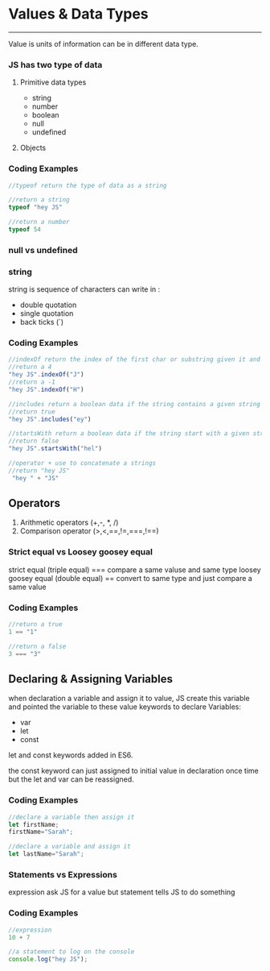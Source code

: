 # Values & Data Types
---
Value is units of information can be in different data type.


 
### JS has two type of data
1. Primitive data types
    - string
    - number
    - boolean
    - null
    - undefined
      
2. Objects


 ### Coding Examples

```javascript
//typeof return the type of data as a string

//return a string
typeof "hey JS"

//return a number 
typeof 54
```

 ### null vs undefined
 
 ### string
 string is sequence of characters can write in :
 - double quotation 
 - single quotation 
 - back ticks (`)


 ### Coding Examples

```javascript
//indexOf return the index of the first char or substring given it and f does not find return -1
//return a 4
"hey JS".indexOf("J")
//return a -1
"hey JS".indexOf("H")

//includes return a boolean data if the string contains a given string
//return true
"hey JS".includes("ey")

//startsWith return a boolean data if the string start with a given string
//return false
"hey JS".startsWith("hel")

//operator + use to concatenate a strings
//return "hey JS"
 "hey " + "JS"
```


  ## Operators
  1. Arithmetic operators (+,-, *, /)
  2. Comparison operator (>,<,==,!=,===,!==)

     
 ### Strict equal vs Loosey goosey equal 
 strict equal (triple equal) === compare a same valuse and same type 
 loosey goosey equal (double equal) == convert to same type and just compare a same value 

 
  ### Coding Examples

```javascript
//return a true
1 == "1"

//return a false
3 === "3"
```

## Declaring & Assigning Variables
when declaration a variable and assign it to value, JS create this variable and pointed the variable to these value 
keywords to declare Variables:
 - var
 - let
 - const
   
let and const keywords added in ES6.

the const keyword can just assigned to initial value in declaration once time but the let and var can be reassigned.


 ### Coding Examples

```javascript
//declare a variable then assign it 
let firstName;
firstName="Sarah";

//declare a variable and assign it 
let lastName="Sarah";
```
### Statements vs Expressions
expression ask JS for a value but statement tells JS to do something 
### Coding Examples

```javascript
//expression 
10 + 7

//a statement to log on the console
console.log("hey JS");
```
